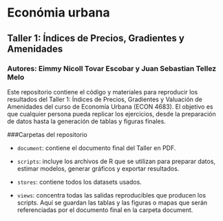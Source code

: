 # Económia urbana
## Taller 1: Índices de Precios, Gradientes y Amenidades
### Autores: Eimmy Nicoll Tovar Escobar y Juan Sebastian Tellez Melo 

Este repositorio contiene el código y materiales para reproducir los resultados del Taller 1: Índices de Precios, Gradientes y Valuación de Amenidades del curso de Economía Urbana (ECON 4683). El objetivo es que cualquier persona pueda replicar los ejercicios, desde la preparación de datos hasta la generación de tablas y figuras finales.


###Carpetas del repositorio

- `document`: contiene el documento final del Taller en PDF.

- `scripts`: incluye los archivos de R que se utilizan para preparar datos, estimar modelos, generar gráficos y exportar resultados.

- `stores`: contiene todos los datasets usados.

- `views`: concentra todas las salidas reproducibles que producen los scripts. Aquí se guardan las tablas y las figuras o mapas que serán referenciadas por el documento final en la carpeta document.